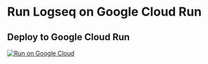 # Run Logseq on Google Cloud Run

## Deploy to Google Cloud Run

[![Run on Google Cloud](https://deploy.cloud.run/button.svg)](https://deploy.cloud.run)
